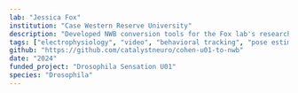 ```yaml
---
lab: "Jessica Fox"
institution: "Case Western Reserve University"
description: "Developed NWB conversion tools for the Fox lab's research on Drosophila sensory systems. The pipeline standardizes high-speed video recordings, DeepLabCut output files, confocal imaging data, and intracellular electrophysiology recordings. These tools integrate stimulus traces and synchronization signals from Spike2, enabling researchers to study sensory processing across multiple modalities with precisely aligned data."
tags: ["electrophysiology", "video", "behavioral tracking", "pose estimation"]
github: "https://github.com/catalystneuro/cohen-u01-to-nwb"
date: "2024"
funded_project: "Drosophila Sensation U01"
species: "Drosophila"
---
```

